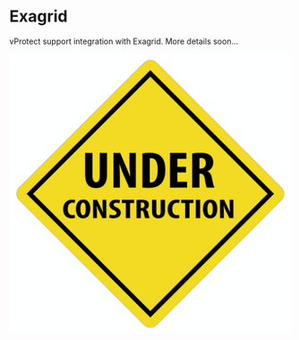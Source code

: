 # Exagrid

vProtect support integration with Exagrid. More details soon...

![](../../../.gitbook/assets/under-construction.png)

